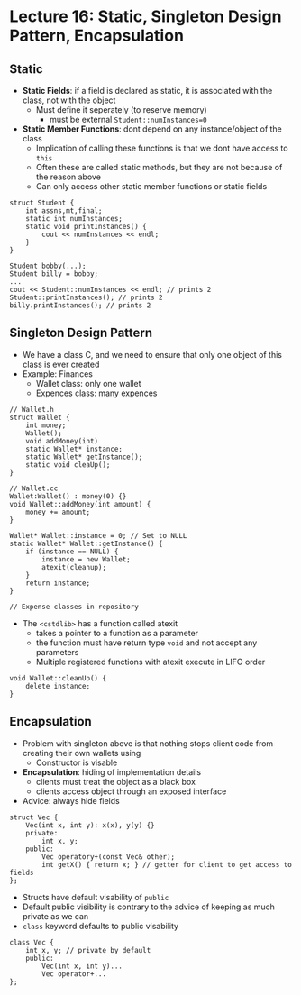 # Lecture 16: Static, Singleton Design Pattern, Encapsulation
## Static
- **Static Fields**: if a field is declared as static, it is associated with the class, not with the object
    - Must define it seperately (to reserve memory)
        - must be external `Student::numInstances=0`
- **Static Member Functions**: dont depend on any instance/object of the class
    - Implication of calling these functions is that we dont have access to `this`
    - Often these are called static methods, but they are not because of the reason above
    - Can only access other static member functions or static fields
```
struct Student {
    int assns,mt,final;
    static int numInstances;
    static void printInstances() {
        cout << numInstances << endl;
    }
}

Student bobby(...);
Student billy = bobby;
...
cout << Student::numInstances << endl; // prints 2
Student::printInstances(); // prints 2
billy.printInstances(); // prints 2
```

## Singleton Design Pattern
- We have a class C, and we need to ensure that only one object of this class is ever created
- Example: Finances
    - Wallet class: only one wallet
    - Expences class: many expences
```
// Wallet.h
struct Wallet {
    int money;
    Wallet();
    void addMoney(int)
    static Wallet* instance;
    static Wallet* getInstance();
    static void cleaUp();
}
 
// Wallet.cc
Wallet:Wallet() : money(0) {}
void Wallet::addMoney(int amount) {
    money += amount;
}

Wallet* Wallet::instance = 0; // Set to NULL
static Wallet* Wallet::getInstance() {
    if (instance == NULL) {
        instance = new Wallet;
        atexit(cleanup);
    }
    return instance;
}

// Expense classes in repository
``` 
- The `<cstdlib>` has a function called atexit
    - takes a pointer to a function as a parameter
    - the function must have return type `void` and not accept any parameters
    - Multiple registered functions with atexit execute in LIFO order
```
void Wallet::cleanUp() {
    delete instance;
}
```

## Encapsulation
- Problem with singleton above is that nothing stops client code from creating their own wallets using
    - Constructor is visable
- **Encapsulation**: hiding of implementation details
    - clients must treat the object as a black box
    - clients access object through an exposed interface
- Advice: always hide fields
```
struct Vec {
    Vec(int x, int y): x(x), y(y) {}
    private: 
        int x, y;
    public:
        Vec operatory+(const Vec& other);
        int getX() { return x; } // getter for client to get access to fields
};
```
- Structs have default visability of `public`
- Default public visibility is contrary to the advice of keeping as much private as we can
- `class` keyword defaults to public visability

```
class Vec {
    int x, y; // private by default
    public:
        Vec(int x, int y)...
        Vec operator+...
};
```

